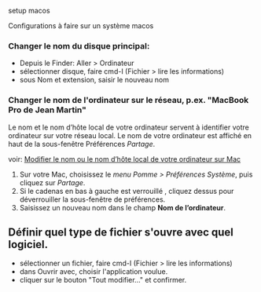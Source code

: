 setup macos

Configurations à faire sur un système macos

### Changer le nom du disque principal:

- Depuis le Finder: Aller > Ordinateur
- sélectionner disque, faire cmd-I (Fichier > lire les informations)
- sous Nom et extension, saisir le nouveau nom

### Changer le nom de l'ordinateur sur le réseau, p.ex. "MacBook Pro de Jean Martin"

Le nom et le nom d’hôte local de votre ordinateur servent à identifier votre ordinateur sur votre réseau local. Le nom de votre ordinateur est affiché en haut de la sous-fenêtre Préférences *Partage*.

voir: [Modifier le nom ou le nom d’hôte local de votre ordinateur sur Mac](https://support.apple.com/fr-ch/guide/mac-help/mchlp2322/mac)


1. Sur votre Mac, choisissez le *menu Pomme  > Préférences Système*, puis cliquez sur *Partage*.
2. Si le cadenas en bas à gauche est verrouillé , cliquez dessus pour déverrouiller la sous-fenêtre de préférences.
3. Saisissez un nouveau nom dans le champ **Nom de l’ordinateur**.


## Définir quel type de fichier s'ouvre avec quel logiciel.

- sélectionner un fichier, faire cmd-I (Fichier > lire les informations)
- dans Ouvrir avec, choisir l'application voulue.
- cliquer sur le bouton "Tout modifier..." et confirmer.